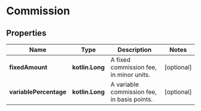 
# Commission

## Properties
Name | Type | Description | Notes
------------ | ------------- | ------------- | -------------
**fixedAmount** | **kotlin.Long** | A fixed commission fee, in minor units. |  [optional]
**variablePercentage** | **kotlin.Long** | A variable commission fee, in basis points. |  [optional]



